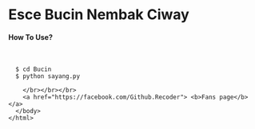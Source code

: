 <html>
  <head>
    <h1> Esce <b>Bucin</b> Nembak Ciway </h1>
  </head>
  <body>
    <head>
      <h4> How To Use? </h4>
      <p></p></br>
    </head>
  
```
  $ cd Bucin
  $ python sayang.py
  
    </br></br></br>
    <a href="https://facebook.com/Github.Recoder"> <b>Fans page</b> </a>
  </body>
</html>
